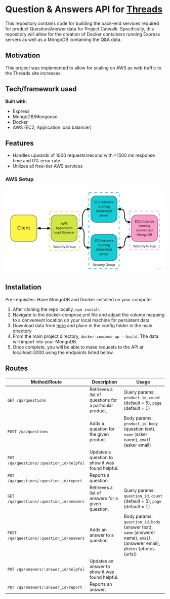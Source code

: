 # Question & Answers API for <a href="https://github.com/DBdirtbags/threads">Threads</a>
This repository contains code for building the back-end services required for product Question/Answer data for Project Catwalk. Specifically, this repository will allow for the creation of Docker containers running Express servers as well as a MongoDB containing the Q&A data.

## Motivation
This project was implemented to allow for scaling on AWS as web traffic to the Threads site increases.

## Tech/framework used
<b>Built with:</b>
- Express
- MongoDB/Mongoose
- Docker
- AWS (EC2, Application load balancer)

## Features
- Handles upwards of 1000 requests/second with <1500 ms response time and 0% error rate
- Utilizes all free-tier AWS services

### AWS Setup
<p align='center'>
  <img src='screenshots/AWSSetup.jpg'/>
</p>

## Installation
Pre-requisites: Have MongoDB and Docker installed on your computer
1) After cloning the repo locally, `npm install`
2) Navigate to the docker-compose.yml file and adjust the volume mapping to a convenient location on your local machine for persistent data
3) Download data from <a href="https://drive.google.com/drive/folders/1vfzht2I5zikW0KW4Cfa5v92iYNaJ5D7w?usp=sharing">here</a> and place in the config folder in the main directory
3) From the main project directory, `docker-compose up --build`. The data will import into your MongoDB.
4) Once complete, you will be able to make requests to the API at localhost:3000 using the endpoints listed below.

## Routes
| Method/Route | Description | Usage
| ------- | ----------- | ---- |
| `GET /qa/questions` | Retrieves a list of questions for a particular product. | Query params: `product_id`, `count` (default = 5), `page` (default = 1) |
| `POST /qa/questions` | Adds a question for the given product | Body params: `product_id`, `body` (question text), `name` (asker name), `email` (asker email) |
| `PUT /qa/questions/:question_id/helpful` | Updates a question to show it was found helpful. | |
| `PUT /qa/questions/:question_id/report` | Reports a question. | |
| `GET /qa/questions/:question_id/answers` | Retrieves a list of answers for a given question. | Query params: `question_id`, `count` (default = 5), `page` (default = 1) |
| `POST /qa/questions/:question_id/answers` | Adds an answer to a question | Body params: `question_id`, `body` (answer text), `name` (answerer name), `email` (answerer email), `photos` (photos (urls)) |
| `PUT /qa/answers/:answer_id/helpful` | Updates an answer to show it was found helpful. | |
| `PUT /qa/answers/:answer_id/report` | Reports an answer. |  |


